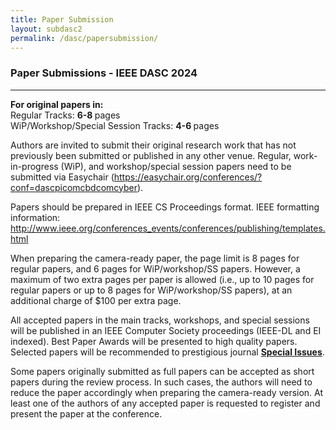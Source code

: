 ```yaml
---
title: Paper Submission
layout: subdasc2
permalink: /dasc/papersubmission/
---
```


<h3>Paper Submissions - IEEE DASC 2024</h3>

<hr/>
<p>
<b> For original papers in: </b> <br>
 Regular Tracks: <b> 6-8 </b>pages <br>
 WiP/Workshop/Special Session Tracks: <b>4-6 </b>pages <br>
</p>

<p>Authors are invited to submit their original research work that has not previously been submitted or published in any other venue. Regular, work-in-progress (WiP), and workshop/special session papers 
 need to be submitted via Easychair (<a href="https://easychair.org/conferences/?conf=dascpicomcbdcomcyber" target =_new>https://easychair.org/conferences/?conf=dascpicomcbdcomcyber</a>).
</p><p>
Papers should be prepared in IEEE CS Proceedings format. IEEE formatting information: <a href="http://www.ieee.org/conferences_events/conferences/publishing/templates.html" target=_new>http://www.ieee.org/conferences_events/conferences/publishing/templates.html</a>
</p><p>
When preparing the camera-ready paper, the page limit is 8 pages for regular papers, and 6 pages for WiP/workshop/SS papers. However, a maximum of two extra pages per paper is allowed (i.e., up to 10 pages for regular papers or up to 8 pages for WiP/workshop/SS papers), at an additional charge of $100 per extra page.
</p><p>
All accepted papers in the main tracks, workshops, and special sessions will be published in an IEEE Computer Society proceedings (IEEE-DL and EI indexed). 
Best Paper Awards will be presented to high quality papers. Selected papers will be recommended to prestigious journal <b>
<a href="http://cyber-science.org/2024/special-issues/" target=_new>Special Issues</a></b>. 
</p><p>
Some papers originally submitted as full papers can be accepted as short papers during the review process. In such cases, the authors will need to reduce the paper accordingly when preparing the camera-ready version. At least one of the authors of any accepted paper is requested to register and present the paper at the conference.
</p>